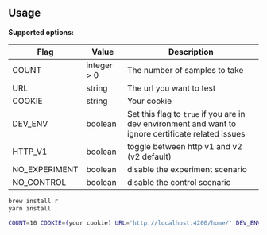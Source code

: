 ## Usage

**Supported options:**

| Flag    | Value       | Description                                                                                         |
|---------|-------------|-----------------------------------------------------------------------------------------------------|
| COUNT   | integer > 0 | The number of samples to take                                                                       |
| URL     | string      | The url you want to test                                                                            |
| COOKIE  | string      | Your cookie                                                                                         |
| DEV_ENV | boolean     | Set this flag to `true` if you are in dev environment and want to ignore certificate related issues   |
| HTTP_V1 | boolean     | toggle between http v1 and v2 (v2 default)                                                          |
| NO_EXPERIMENT | boolean | disable the experiment scenario                                                                   |
| NO_CONTROL | boolean    | disable the control scenario                                                                      |

```sh
brew install r
yarn install

COUNT=10 COOKIE=(your cookie) URL='http://localhost:4200/home/' DEV_ENV=true yarn start
```
